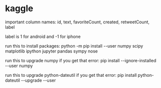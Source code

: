 # kaggle

important column names:
id, text, favoriteCount, created, retweetCount, label

label is 1 for android and -1 for iphone

run this to install packages:
python -m pip install --user numpy scipy matplotlib ipython jupyter pandas sympy nose

run this to upgrade numpy if you get that error:
pip install --ignore-installed --user numpy

run this to upgrade python-dateutil if you get that error:
pip install python-dateutil --upgrade --user